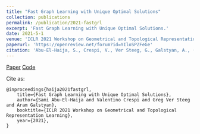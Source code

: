 ```yaml
---
title: "Fast Graph Learning with Unique Optimal Solutions"
collection: publications
permalink: /publication/2021-fastgrl
excerpt: 'Fast Graph Learning with Unique Optimal Solutions.'
date: 2021-5-1
venue: 'ICLR 2021 Workshop on Geometrical and Topological Representation Learning'
paperurl: 'https://openreview.net/forum?id=YIloSPZFeGe'
citation: 'Abu-El-Haija, S., Crespi, V., Ver Steeg, G., Galstyan, A., (2021). &quot;Fast Graph Learning with Unique Optimal Solutions.&quot; <i>ICLR 2021 Workshop on Geometrical and Topological Representation Learnings</i>. 2021.'
---
```


[Paper](https://openreview.net/forum?id=YIloSPZFeGe)
[Code](https://github.com/samihaija/tf-fsvd)

Cite as:
    
    @inproceedings{haija2021fastgrl,
        title={Fast Graph Learning with Unique Optimal Solutions},
        author={Sami Abu-El-Haija and Valentino Crespi and Greg Ver Steeg and Aram Galstyan},
        booktitle={ICLR 2021 Workshop on Geometrical and Topological Representation Learning},
        year={2021},
    }

